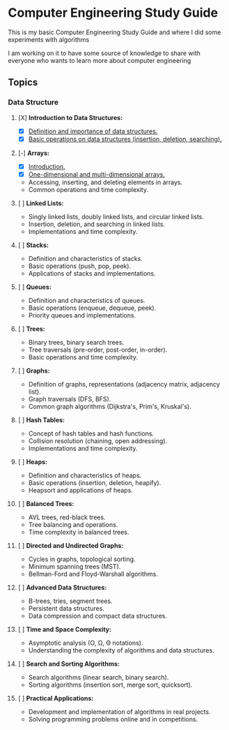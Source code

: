 # Computer Engineering Study Guide

This is my basic Computer Engineering Study Guide and where I did some experiments with algorithms

I am working on it to have some source of knowledge to share with everyone who wants to learn more about computer engineering

## Topics

### Data Structure

1. [X] **Introduction to Data Structures:**
   - [x] [Definition and importance of data structures.](/studies/data-structures/1.introduction-to-data-structures/index.md)
   - [x] [Basic operations on data structures (insertion, deletion, searching).](/studies/data-structures/1.introduction-to-data-structures/index.md)

2. [-] **Arrays:**
   - [x] [Introduction.](/studies/data-structures/2.arrays/index.md#1-introduction)
   - [x] [One-dimensional and multi-dimensional arrays.](/studies/data-structures/2.arrays/index.md#2-one-dimensional-and-multi-dimensional-arrays)
   - Accessing, inserting, and deleting elements in arrays.
   - Common operations and time complexity.

3. [ ] **Linked Lists:**
   - Singly linked lists, doubly linked lists, and circular linked lists.
   - Insertion, deletion, and searching in linked lists.
   - Implementations and time complexity.

4. [ ] **Stacks:**
   - Definition and characteristics of stacks.
   - Basic operations (push, pop, peek).
   - Applications of stacks and implementations.

5. [ ] **Queues:**
   - Definition and characteristics of queues.
   - Basic operations (enqueue, dequeue, peek).
   - Priority queues and implementations.

6. [ ] **Trees:**
   - Binary trees, binary search trees.
   - Tree traversals (pre-order, post-order, in-order).
   - Basic operations and time complexity.

7. [ ] **Graphs:**
   - Definition of graphs, representations (adjacency matrix, adjacency list).
   - Graph traversals (DFS, BFS).
   - Common graph algorithms (Dijkstra's, Prim's, Kruskal's).

8. [ ] **Hash Tables:**
   - Concept of hash tables and hash functions.
   - Collision resolution (chaining, open addressing).
   - Implementations and time complexity.

9. [ ] **Heaps:**
   - Definition and characteristics of heaps.
   - Basic operations (insertion, deletion, heapify).
   - Heapsort and applications of heaps.

10. [ ] **Balanced Trees:**
    - AVL trees, red-black trees.
    - Tree balancing and operations.
    - Time complexity in balanced trees.

11. [ ] **Directed and Undirected Graphs:**
    - Cycles in graphs, topological sorting.
    - Minimum spanning trees (MST).
    - Bellman-Ford and Floyd-Warshall algorithms.

12. [ ] **Advanced Data Structures:**
    - B-trees, tries, segment trees.
    - Persistent data structures.
    - Data compression and compact data structures.

13. [ ] **Time and Space Complexity:**
    - Asymptotic analysis (O, Ω, Θ notations).
    - Understanding the complexity of algorithms and data structures.

14. [ ] **Search and Sorting Algorithms:**
    - Search algorithms (linear search, binary search).
    - Sorting algorithms (insertion sort, merge sort, quicksort).

15. [ ] **Practical Applications:**
    - Development and implementation of algorithms in real projects.
    - Solving programming problems online and in competitions.

